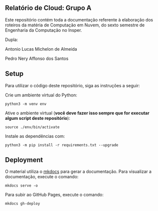 ## Relatório de Cloud: Grupo A

Este repositório contém toda a documentação referente à elaboração dos roteiros da matéria de Computação em Nuvem, do sexto semestre de Engenharia da Computação no Insper.

Dupla: 

Antonio Lucas Michelon de Almeida

Pedro Nery Affonso dos Santos

## Setup

Para utilizar o código deste repositório, siga as instruções a seguir:

Crie um ambiente virtual do Python:

``` shell
python3 -m venv env
```

Ative o ambiente virtual (**você deve fazer isso sempre que for executar algum script deste repositório**):

``` shell
source ./env/bin/activate
```

Instale as dependências com:

``` shell
python3 -m pip install -r requirements.txt --upgrade
```

## Deployment

O material utiliza o [mkdocs](https://www.mkdocs.org/) para gerar a documentação. Para visualizar a documentação, execute o comando:

``` shell
mkdocs serve -o
```

Para subir ao GitHub Pages, execute o comando:

``` shell
mkdocs gh-deploy
```
